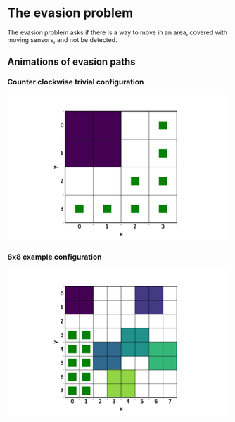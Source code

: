 # The evasion problem

The evasion problem asks if there is a way to move in an area, covered with moving sensors, and not be detected.

## Animations of evasion paths

### Counter clockwise trivial configuration

[![CCW room](/report/ccw.gif)](/report/ccw.gif)

### 8x8 example configuration
[![Example configuration](/report/example.gif)](/report/example.gif)